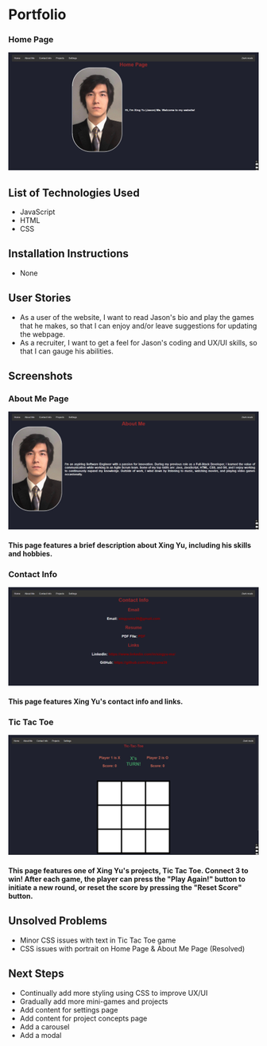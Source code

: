 # Portfolio
### Home Page
![home page](readme/readme-home.png)

## List of Technologies Used
- JavaScript
- HTML
- CSS

## Installation Instructions
- None

## User Stories
- As a user of the website, I want to read Jason's bio and play the games that he makes, so that I can enjoy and/or leave suggestions for updating the webpage.
- As a recruiter, I want to get a feel for Jason's coding and UX/UI skills, so that I can gauge his abilities.

## Screenshots
### About Me Page
![about me page](readme/readme-aboutme.png)
#### This page features a brief description about Xing Yu, including his skills and hobbies.

### Contact Info
![contact info page](readme/readme-contactinfo.png)
#### This page features Xing Yu's contact info and links.

### Tic Tac Toe
![tic tac toe page](readme/readme-ttt.png)
#### This page features one of Xing Yu's projects, Tic Tac Toe. Connect 3 to win! After each game, the player can press the "Play Again!" button to initiate a new round, or reset the score by pressing the "Reset Score" button.

## Unsolved Problems
- Minor CSS issues with text in Tic Tac Toe game
- CSS issues with portrait on Home Page & About Me Page (Resolved)

## Next Steps
- Continually add more styling using CSS to improve UX/UI
- Gradually add more mini-games and projects
- Add content for settings page
- Add content for project concepts page
- Add a carousel
- Add a modal






